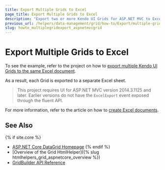 ```yaml
---
title: Export Multiple Grids to Excel
page_title: Export Multiple Grids to Excel
description: "Export two or more Kendo UI Grids for ASP.NET MVC to Excel."
previous_url: /helpers/data-management/grid/how-to/Export/multiple-grid-export
slug: howto_multiplegridexport_aspnetmvcgrid
---
```


# Export Multiple Grids to Excel

To see the example, refer to the project on how to [export multiple Kendo UI Grids to the same Excel document](https://github.com/telerik/ui-for-aspnet-mvc-examples/tree/master/Telerik.Examples.Mvc/Telerik.Examples.Mvc/Areas/GridExportingExcelMultiple).

As a result, each Grid is exported to a separate Excel sheet.

> This project requires UI for ASP.NET MVC version 2014.3.1125 and later. Earlier versions do not have the `ExcelExport` event exposed through the fluent API.

For more information, refer to the article on how to [create Excel documents](https://docs.telerik.com/kendo-ui/framework/excel/introduction#create-excel-document).

## See Also

{% if site.core %}
* [ASP.NET Core DataGrid Homepage](https://www.telerik.com/aspnet-core-ui/grid)
{% endif %}
* [Overview of the Grid HtmlHelper]({% slug htmlhelpers_grid_aspnetcore_overview %})
* [GridBuilder API Reference](https://docs.telerik.com/aspnet-mvc/api/kendo.mvc.ui.fluent/gridbuilder)
